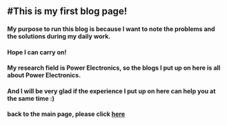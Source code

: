 #This is my first blog page!
---
#### My purpose to run this blog is because I want to note the problems and the solutions during my daily work.
#### Hope I can carry on!
#### My research field is Power Electronics, so the blogs I put up on here is all about Power Electronics.
#### And I will be very glad if the experience I put up on here can help you at the same time :)
#### back to the main page, please click [here](jhruan.github.io) 
